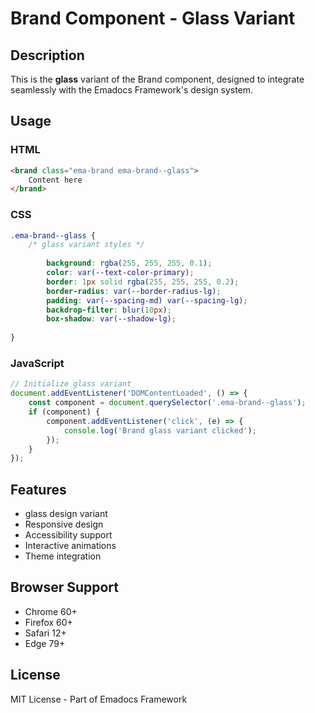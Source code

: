 # Brand Component - Glass Variant

## Description
This is the **glass** variant of the Brand component, designed to integrate seamlessly with the Emadocs Framework's design system.

## Usage

### HTML
```html
<brand class="ema-brand ema-brand--glass">
    Content here
</brand>
```

### CSS
```css
.ema-brand--glass {
    /* glass variant styles */
    
        background: rgba(255, 255, 255, 0.1);
        color: var(--text-color-primary);
        border: 1px solid rgba(255, 255, 255, 0.2);
        border-radius: var(--border-radius-lg);
        padding: var(--spacing-md) var(--spacing-lg);
        backdrop-filter: blur(10px);
        box-shadow: var(--shadow-lg);
    
}
```

### JavaScript
```javascript
// Initialize glass variant
document.addEventListener('DOMContentLoaded', () => {
    const component = document.querySelector('.ema-brand--glass');
    if (component) {
        component.addEventListener('click', (e) => {
            console.log('Brand glass variant clicked');
        });
    }
});
```

## Features
- glass design variant
- Responsive design
- Accessibility support
- Interactive animations
- Theme integration

## Browser Support
- Chrome 60+
- Firefox 60+
- Safari 12+
- Edge 79+

## License
MIT License - Part of Emadocs Framework
